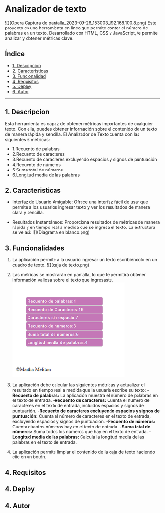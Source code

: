 # Analizador de texto
![](Opera Captura de pantalla_2023-09-26_153003_192.168.100.8.png)
Este proyecto es una herramienta en línea que permite contar el número de palabras en un texto. Desarrollado con HTML, CSS y JavaScript, te permite analizar y obtener métricas clave.

## Índice
* [1. Descripcion](#1-Descripcion)
* [2. Caracteristicas](#2-Caracteristicas)
* [3. Funcionalidad](#3-Funcionalidades)
* [4 .Requisitos](#5-Requisitos)
* [5. Deploy](#4-Deploy)
* [6 .Autor](#6-Autor)

***
## 1. Descripcion
Esta herramienta es capaz de obtener métricas importantes de cualquier texto. Con ella, puedes obtener información sobre el contenido de un texto de manera rápida y sencilla. El Analizador de Texto cuenta con las siguientes 6 métricas:
* 1.Recuento de palabras
* 2.Recuento de caracteres
* 3.Recuento de caracteres excluyendo espacios y signos de puntuación
* 4.Recuento de números
* 5.Suma total de números
* 6.Longitud media de las palabras

## 2. Caracteristicas
* Interfaz de Usuario Amigable: Ofrece una interfaz fácil de usar que permite a los usuarios ingresar texto y ver los resultados de manera clara y sencilla.

* Resultados Instantáneos: Proporciona resultados de métricas de manera rápida y en tiempo real a medida que se ingresa el texto.
La estructura se ve asi:
![](Diagrama en blanco.png)

## 3. Funcionalidades

1. La aplicación permite a la usuario ingresar un texto escribiéndolo
en un cuadro de texto.
![](caja de texto.png)
3. Las métricas se mostrarán en pantalla, lo que te permitirá obtener información valiosa sobre el texto que ingresaste.
![](metricas.png)
4. La aplicación debe calcular las siguientes métricas y actualizar el
resultado en tiempo real a medida que la usuaria escribe su texto:
-**Recuento de palabras:** La aplicación muestra el número de palabras en el texto de entrada.
-**Recuento de caracteres:** Cuenta el número de caracteres en el texto de entrada, incluidos espacios y signos de puntuación.
-**Recuento de caracteres excluyendo espacios y signos de puntuación:** Cuenta el número de caracteres en el texto de entrada, excluyendo espacios y signos de puntuación.
-**Recuento de números:** Cuenta cúantos números hay en el texto de entrada.
-**Suma total de números:** Suma todos los números que hay en el texto de entrada.
-**Longitud media de las palabras:** Calcula la longitud media de las palabras en el texto de entrada.

5. La aplicación permite limpiar el contenido de la caja de texto haciendo
clic en un botón.

## 4. Requisitos
## 4. Deploy
## 4. Autor



